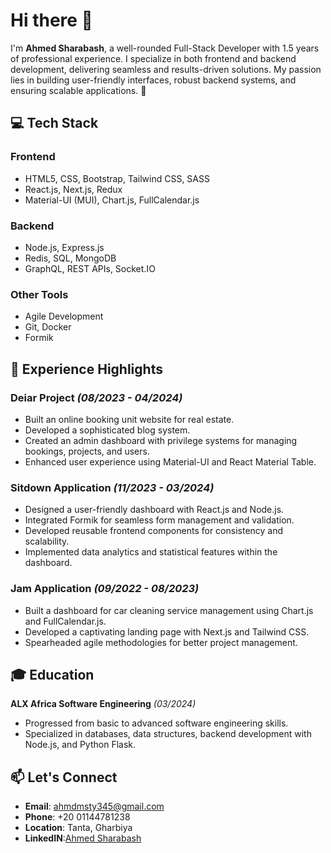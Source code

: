 # Hi there 👋

I'm **Ahmed Sharabash**, a well-rounded Full-Stack Developer with 1.5 years of professional experience. I specialize in both frontend and backend development, delivering seamless and results-driven solutions. My passion lies in building user-friendly interfaces, robust backend systems, and ensuring scalable applications. 🚀

## 💻 Tech Stack

### **Frontend**
- HTML5, CSS, Bootstrap, Tailwind CSS, SASS
- React.js, Next.js, Redux
- Material-UI (MUI), Chart.js, FullCalendar.js

### **Backend**
- Node.js, Express.js
- Redis, SQL, MongoDB
- GraphQL, REST APIs, Socket.IO

### **Other Tools**
- Agile Development
- Git, Docker
- Formik

## 🌟 Experience Highlights

### **Deiar Project** *(08/2023 - 04/2024)*
- Built an online booking unit website for real estate.
- Developed a sophisticated blog system.
- Created an admin dashboard with privilege systems for managing bookings, projects, and users.
- Enhanced user experience using Material-UI and React Material Table.

### **Sitdown Application** *(11/2023 - 03/2024)*
- Designed a user-friendly dashboard with React.js and Node.js.
- Integrated Formik for seamless form management and validation.
- Developed reusable frontend components for consistency and scalability.
- Implemented data analytics and statistical features within the dashboard.

### **Jam Application** *(09/2022 - 08/2023)*
- Built a dashboard for car cleaning service management using Chart.js and FullCalendar.js.
- Developed a captivating landing page with Next.js and Tailwind CSS.
- Spearheaded agile methodologies for better project management.

## 🎓 Education
**ALX Africa Software Engineering** *(03/2024)*
- Progressed from basic to advanced software engineering skills.
- Specialized in databases, data structures, backend development with Node.js, and Python Flask.

## 📫 Let's Connect
- **Email**: [ahmdmsty345@gmail.com](mailto:ahmdmsty345@gmail.com)
- **Phone**: +20 01144781238
- **Location**: Tanta, Gharbiya
- **LinkedIN**:[Ahmed Sharabash](https://www.linkedin.com/in/ahmedsharabash)

